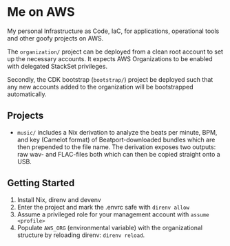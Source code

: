 # Me on AWS

My personal Infrastructure as Code, IaC, for applications, operational tools and
other goofy projects on AWS.

The `organization/` project can be deployed from a clean root account to set up
the necessary accounts. It expects AWS Organizations to be enabled with
delegated StackSet privileges.

Secondly, the CDK bootstrap (`bootstrap/`) project be deployed such that any new accounts added
to the organization will be bootstrapped automatically.

## Projects

- `music/` includes a Nix derivation to analyze the beats per minute, BPM, and
  key (Camelot format) of Beatport-downloaded bundles which are then prepended
  to the file name. The derivation exposes two outputs: raw wav- and FLAC-files
  both which can then be copied straight onto a USB.

## Getting Started

1. Install Nix, direnv and devenv
2. Enter the project and mark the .envrc safe with `direnv allow`
3. Assume a privileged role for your management account with `assume <profile>`
4. Populate `AWS_ORG` (environmental variable) with the organizational structure
   by reloading direnv: `direnv reload`.
